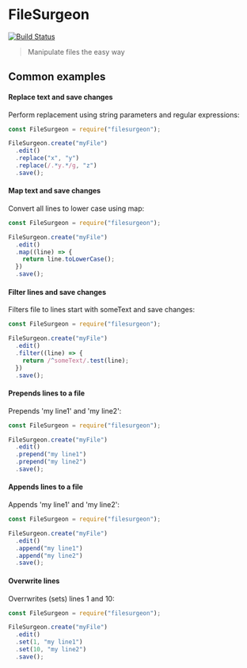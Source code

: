 # FileSurgeon

[![Build Status](https://travis-ci.org/nspragg/filesurgeon.svg)](https://travis-ci.org/nspragg/filesurgeon)

> Manipulate files the easy way

## Common examples

#### Replace text and save changes

Perform replacement using string parameters and regular expressions:

```js
const FileSurgeon = require("filesurgeon");

FileSurgeon.create("myFile")
  .edit()
  .replace("x", "y")
  .replace(/.*y.*/g, "z")
  .save();
```

#### Map text and save changes

Convert all lines to lower case using map:

```js
const FileSurgeon = require("filesurgeon");

FileSurgeon.create("myFile")
  .edit()
  .map((line) => {
    return line.toLowerCase();
  })
  .save();
```

#### Filter lines and save changes

Filters file to lines start with someText and save changes:

```js
const FileSurgeon = require("filesurgeon");

FileSurgeon.create("myFile")
  .edit()
  .filter((line) => {
    return /^someText/.test(line);
  })
  .save();
```

#### Prepends lines to a file

Prepends 'my line1' and 'my line2':

```js
const FileSurgeon = require("filesurgeon");

FileSurgeon.create("myFile")
  .edit()
  .prepend("my line1")
  .prepend("my line2")
  .save();
```

#### Appends lines to a file

Appends 'my line1' and 'my line2':

```js
const FileSurgeon = require("filesurgeon");

FileSurgeon.create("myFile")
  .edit()
  .append("my line1")
  .append("my line2")
  .save();
```

#### Overwrite lines

Overrwrites (sets) lines 1 and 10:

```js
const FileSurgeon = require("filesurgeon");

FileSurgeon.create("myFile")
  .edit()
  .set(1, "my line1")
  .set(10, "my line2")
  .save();
```

